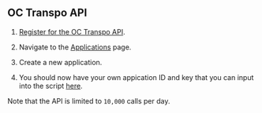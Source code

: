 ## OC Transpo API

1. [Register for the OC Transpo API](https://octranspo-new.3scale.net/signup).

2. Navigate to the [Applications](https://octranspo-new.3scale.net/admin/applications) page.

3. Create a new application.

4. You should now have your own appication ID and key that you can input into the script [here](https://github.com/LauraAubin/Traveller/blob/master/Config.rb#L12-L13).

Note that the API is limited to `10,000` calls per day.
